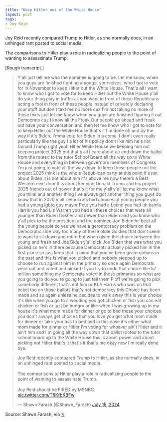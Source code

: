 ```yaml
---
title: "Keep Hitler out of the White House"
layout: post
tags:
- Joy Reid
---
```


Joy Reid recently compared Trump to Hitler, as she normally does, in an unhinged rant posted to social media.

The comparisons to Hitler play a role in radicalizing people to the point of wanting to assassinate Trump.

[Rough transcript.]

> Y'all just tell me who the nominee is going to be. Let me know, when you guys are finished fighting amongst yourselves, who I got to vote for in November to keep Hitler out the White House. That's all I want to know who I got to vote for to keep Hitler out the White House y'all do your thing play in traffic all you want in front of these Republicans acting a fool in front of these people instead of privately declaring your stuff but don't text me no more cuz I'm not taking no more of these texts just let me know when you guys are finished figuring it out Democrats cuz I know all the Freak Out people go ahead and freak out have your conversation and then let me know who I got to vote for to keep Hitler out the White House that's it I'm done oh and by the way if it's Biden, I'mma vote for Biden in a coma. I don't even really particularly like the guy I a lot of his policy don't like him he's not Donald Trump right yeah Hitler White House we keeping him out keeping project 2025 out that's all I care about up and down the ballot from the routed to the tutor School Board all the way up to White House and everything in between governors members of Congress I'm just going to vote all the way down to keep these people out the project 2025 think is the whole Republican party at this point it's not about Biden it is not about him it's above me now there's a Best Western next door it is about keeping Donald Trump and his project 2025 friends out of power that's it for me y'all y'all let me know what you think and another thing I've always got another thing you guys do know that in 2020 y'all Democrats had choices of young people you had a young lgbtq guy mayor Pete you had a Latino you had uh kamla Harris you had Liz Warren you had all these choices that were all younger than Biden fresher and newer than Biden and you know who y'all pick to be the president and the nominee Joe Biden he beat all the young people so yes we have a gerontocracy problem on the Democratic side way too many of these oldie Goldies that don't seem to want to sit down and retire but when given the choice between the young and fresh and Joe Biden y'all pick Joe Biden that was what you picked so he's in there because Democrats actually picked him in the first place so just keep that in mind that you've been given options in the past and this is what you picked and nobody stepped up to choose to run against him in the primary so once again Democrats went out and voted and picked if you try to undo that choice like 57 million something my Democrats voted in these primaries so what are you going to do you're going to just tell them F off we're going to pick somebody different that's not him or KLA Harris who was on that ticket too on those ballots that's not democracy this Choice has been made and so again unless he decides to walk away this is your choice it's like when you go to a wedding you got chicken or fish you can eat chicken or fish or just be hungry or like when I was growing up in my house it's what mom made for dinner or go to bed those your choices you don't always get choices that you love you get what mom made for dinner or take your ass to bed and in this case it's either what mom made for dinner or Hitler I'm voting for whoever ain't Hitler and it ain't him and I'm going all the way down that ballot rooted to the tutor school board up to the White House this is about power and about picking not Hitler that's it that's it that's me okay now I'm really done bye.

<blockquote class="twitter-tweet"><p lang="en" dir="ltr">Joy Reid recently compared Trump to Hitler, as she normally does, in an unhinged rant posted to social media.<br><br>The comparisons to Hitler play a role in radicalizing people to the point of wanting to assassinate Trump.<br><br>Joy Reid should be FIRED by MSNBC. <br> <a href="https://t.co/TfIKfbKBFw">pic.twitter.com/TfIKfbKBFw</a></p>&mdash; Shawn Farash (@Shawn_Farash) <a href="https://twitter.com/Shawn_Farash/status/1812849330014863552?ref_src=twsrc%5Etfw">July 15, 2024</a></blockquote> <script async src="https://platform.twitter.com/widgets.js" charset="utf-8"></script>

Source: Shawn Farash, via [𝕏](https://x.com)
